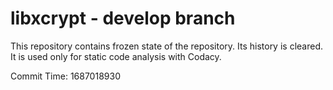 # libxcrypt - develop branch

This repository contains frozen state of the repository.
Its history is cleared. It is used only for static code
analysis with Codacy.

Commit Time: 1687018930